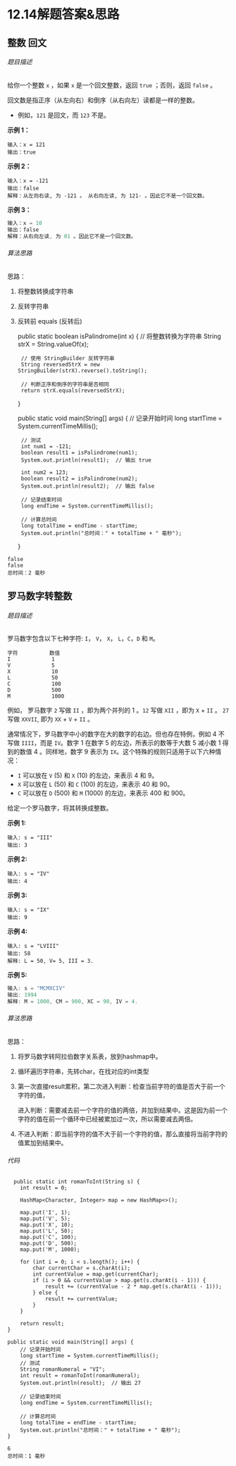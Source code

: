# 12.14解题答案&思路

## 整数 回文

###### 题目描述

给你一个整数 `x` ，如果 `x` 是一个回文整数，返回 `true` ；否则，返回 `false` 。

回文数是指正序（从左向右）和倒序（从右向左）读都是一样的整数。

- 例如，`121` 是回文，而 `123` 不是。

 

**示例 1：**

```
输入：x = 121
输出：true
```

**示例 2：**

```
输入：x = -121
输出：false
解释：从左向右读, 为 -121 。 从右向左读, 为 121- 。因此它不是一个回文数。
```

**示例 3：**

```java
输入：x = 10
输出：false
解释：从右向左读, 为 01 。因此它不是一个回文数。
```

###### 算法思路

思路：

1. 将整数转换成字符串
2. 反转字符串
3. 反转前  equals (反转后)



    public static boolean isPalindrome(int x) {
        // 将整数转换为字符串
        String strX = String.valueOf(x);
    
        // 使用 StringBuilder 反转字符串
        String reversedStrX = new StringBuilder(strX).reverse().toString();
    
        // 判断正序和倒序的字符串是否相同
        return strX.equals(reversedStrX);
    }
    
    public static void main(String[] args) {
        // 记录开始时间
        long startTime = System.currentTimeMillis();
    
        // 测试
        int num1 = -121;
        boolean result1 = isPalindrome(num1);
        System.out.println(result1);  // 输出 true
    
        int num2 = 123;
        boolean result2 = isPalindrome(num2);
        System.out.println(result2);  // 输出 false
    
        // 记录结束时间
        long endTime = System.currentTimeMillis();
    
        // 计算总时间
        long totalTime = endTime - startTime;
        System.out.println("总时间：" + totalTime + " 毫秒");
    }
```
false
false
总时间：2 毫秒
```

## 罗马数字转整数

###### 题目描述

罗马数字包含以下七种字符: `I`， `V`， `X`， `L`，`C`，`D` 和 `M`。

```
字符          数值
I             1
V             5
X             10
L             50
C             100
D             500
M             1000
```

例如， 罗马数字 `2` 写做 `II` ，即为两个并列的 1 。`12` 写做 `XII` ，即为 `X` + `II` 。 `27` 写做 `XXVII`, 即为 `XX` + `V` + `II` 。

通常情况下，罗马数字中小的数字在大的数字的右边。但也存在特例，例如 4 不写做 `IIII`，而是 `IV`。数字 1 在数字 5 的左边，所表示的数等于大数 5 减小数 1 得到的数值 4 。同样地，数字 9 表示为 `IX`。这个特殊的规则只适用于以下六种情况：

- `I` 可以放在 `V` (5) 和 `X` (10) 的左边，来表示 4 和 9。
- `X` 可以放在 `L` (50) 和 `C` (100) 的左边，来表示 40 和 90。 
- `C` 可以放在 `D` (500) 和 `M` (1000) 的左边，来表示 400 和 900。

给定一个罗马数字，将其转换成整数。

**示例 1:**

```
输入: s = "III"
输出: 3
```

**示例 2:**

```
输入: s = "IV"
输出: 4
```

**示例 3:**

```
输入: s = "IX"
输出: 9
```

**示例 4:**

```
输入: s = "LVIII"
输出: 58
解释: L = 50, V= 5, III = 3.
```

**示例 5:**

```java
输入: s = "MCMXCIV"
输出: 1994
解释: M = 1000, CM = 900, XC = 90, IV = 4.
```



###### 算法思路

思路：

1. 将罗马数字转阿拉伯数字关系表，放到hashmap中。

2. 循环遍历字符串，先转char，在找对应的int类型

3. 第一次直接result累积，第二次进入判断：检查当前字符的值是否大于前一个字符的值， 

   进入判断：需要减去前一个字符的值的两倍，并加到结果中。这是因为前一个字符的值在前一个循环中已经被累加过一次，所以需要减去两倍。

4. 不进入判断：即当前字符的值不大于前一个字符的值，那么直接将当前字符的值累加到结果中。

###### 代码

      public static int romanToInt(String s) {
        int result = 0;
        
        HashMap<Character, Integer> map = new HashMap<>();
        
        map.put('I', 1);
        map.put('V', 5);
        map.put('X', 10);
        map.put('L', 50);
        map.put('C', 100);
        map.put('D', 500);
        map.put('M', 1000);
    
        for (int i = 0; i < s.length(); i++) {
            char currentChar = s.charAt(i);
            int currentValue = map.get(currentChar);
            if (i > 0 && currentValue > map.get(s.charAt(i - 1))) {
                result += (currentValue - 2 * map.get(s.charAt(i - 1)));
            } else {
                result += currentValue;
            }
        }
    
        return result;
    }
    
    public static void main(String[] args) {
        // 记录开始时间
        long startTime = System.currentTimeMillis();
        // 测试
        String romanNumeral = "VI";
        int result = romanToInt(romanNumeral);
        System.out.println(result);  // 输出 27
    
        // 记录结束时间
        long endTime = System.currentTimeMillis();
    
        // 计算总时间
        long totalTime = endTime - startTime;
        System.out.println("总时间：" + totalTime + " 毫秒");
    }
```
6
总时间：1 毫秒
```

